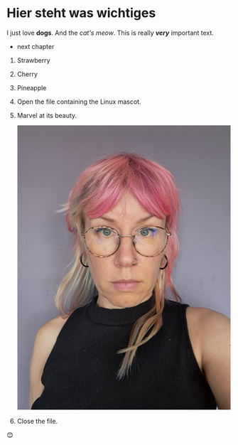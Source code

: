 
<h1>Hier steht was wichtiges</h1> 

I just love **dogs**.
And the *cat's meow*.
This is really ***very*** important text. 

- next chapter

1. Strawberry
2. Cherry
3. Pineapple

1. Open the file containing the Linux mascot.
2. Marvel at its beauty.

    ![me](/profile.png.jpg)

3. Close the file.
   
:blush:

